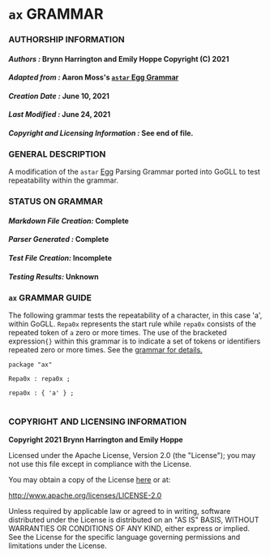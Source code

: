 # **`ax` GRAMMAR**

### **AUTHORSHIP INFORMATION**
#### *Authors :* Brynn Harrington and Emily Hoppe Copyright (C) 2021
#### *Adapted from :* Aaron Moss's [`astar` Egg Grammar](https://github.com/bruceiv/egg/blob/deriv/grammars/abc.egg)
#### *Creation Date :* June 10, 2021 
#### *Last Modified :* June 24, 2021
#### *Copyright and Licensing Information :* See end of file.

### **GENERAL DESCRIPTION**
A modification of the `astar` [Egg](https://github.com/bruceiv/egg/blob/deriv/grammars/astar.egg) Parsing Grammar ported into GoGLL to test repeatability within the grammar. 

### **STATUS ON GRAMMAR**
#### *Markdown File Creation:* Complete
#### *Parser Generated :* Complete
#### *Test File Creation:* Incomplete
#### *Testing Results:* Unknown

### **`ax` GRAMMAR GUIDE**
The following grammar tests the repeatability of a character, in this case 'a', within GoGLL. `Repa0x` represents the start rule while `repa0x` consists of the repeated token of `a` zero or more times. The use of the bracketed expression`{}` within this grammar is to indicate a set of tokens or identifiers repeated zero or more times. See the [grammar for details.](../../gogll.md)

```
package "ax"

Repa0x : repa0x ;

repa0x : { 'a' } ;
```
#
### **COPYRIGHT AND LICENSING INFORMATION**
**Copyright 2021 Brynn Harrington and Emily Hoppe**

Licensed under the Apache License, Version 2.0 (the "License"); you may not use this file except in compliance with the License.

You may obtain a copy of the License [here](http://www.apache.org/licenses/LICENSE-2.0) or at:

http://www.apache.org/licenses/LICENSE-2.0

Unless required by applicable law or agreed to in writing, software distributed under the License is distributed on an "AS IS" BASIS, WITHOUT WARRANTIES OR CONDITIONS OF ANY KIND, either express or implied. See the License for the specific language governing permissions and limitations under the License.

